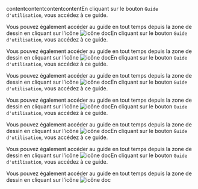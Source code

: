 contentcontentcontentcontentEn cliquant sur le bouton `Guide d'utilisation`, vous accédez à ce guide. 

 Vous pouvez également accéder au guide en tout temps depuis la zone de dessin en cliquant sur l'icône ![icône doc](../../assets/gimp-prefs-help-system.svg)En cliquant sur le bouton `Guide d'utilisation`, vous accédez à ce guide. 

 Vous pouvez également accéder au guide en tout temps depuis la zone de dessin en cliquant sur l'icône ![icône doc](../../assets/gimp-prefs-help-system.svg)En cliquant sur le bouton `Guide d'utilisation`, vous accédez à ce guide. 

 Vous pouvez également accéder au guide en tout temps depuis la zone de dessin en cliquant sur l'icône ![icône doc](../../assets/gimp-prefs-help-system.svg)En cliquant sur le bouton `Guide d'utilisation`, vous accédez à ce guide. 

 Vous pouvez également accéder au guide en tout temps depuis la zone de dessin en cliquant sur l'icône ![icône doc](../../assets/gimp-prefs-help-system.svg)En cliquant sur le bouton `Guide d'utilisation`, vous accédez à ce guide. 

 Vous pouvez également accéder au guide en tout temps depuis la zone de dessin en cliquant sur l'icône ![icône doc](../../assets/gimp-prefs-help-system.svg)En cliquant sur le bouton `Guide d'utilisation`, vous accédez à ce guide. 

 Vous pouvez également accéder au guide en tout temps depuis la zone de dessin en cliquant sur l'icône ![icône doc](../../assets/gimp-prefs-help-system.svg)En cliquant sur le bouton `Guide d'utilisation`, vous accédez à ce guide. 

 Vous pouvez également accéder au guide en tout temps depuis la zone de dessin en cliquant sur l'icône ![icône doc](../../assets/gimp-prefs-help-system.svg)